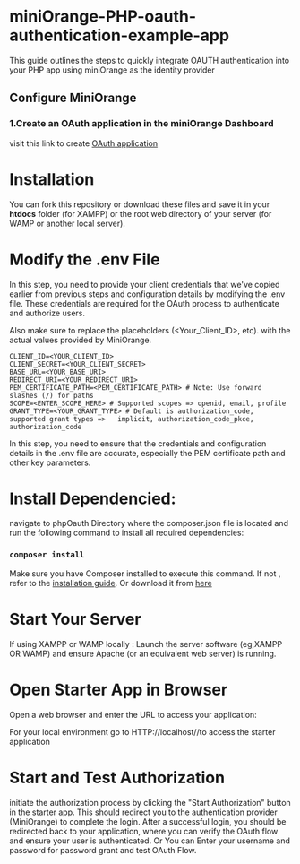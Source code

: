 # miniOrange-PHP-oauth-authentication-example-app
This guide outlines the steps to quickly integrate OAUTH authentication into your PHP app using miniOrange as the identity provider

## Configure MiniOrange 
### 1.Create an OAuth application in the miniOrange Dashboard 
visit this link to create [OAuth application](https://www.miniorange.com/iam/content-library/admin-docs/how-to-add-oauth-app)

# Installation 
You can fork this repository or download these files and save it in your **htdocs** folder (for XAMPP)  or the root web directory of your server (for WAMP or another local server).

# Modify the .env File 
In this step, you need to provide your client credentials that we've copied earlier from previous steps and configuration details by modifying the .env file. These credentials are required for the OAuth process to authenticate and authorize users.

Also make sure to replace the placeholders (<Your_Client_ID>, etc). with the actual values provided by MiniOrange.

    CLIENT_ID=<YOUR_CLIENT_ID>
    CLIENT_SECRET=<YOUR_CLIENT_SECRET>
    BASE_URL=<YOUR_BASE_URI>
    REDIRECT_URI=<YOUR_REDIRECT_URI>
    PEM_CERTIFICATE_PATH=<PEM_CERTIFICATE_PATH> # Note: Use forward slashes (/) for paths
    SCOPE=<ENTER_SCOPE_HERE> # Supported scopes => openid, email, profile
    GRANT_TYPE=<YOUR_GRANT_TYPE> # Default is authorization_code, supported grant types =>   implicit, authorization_code_pkce, authorization_code
In this step, you need to ensure that the credentials and configuration details in the .env file are accurate, especially the PEM certificate path and other key parameters.

# Install Dependencied:
navigate to phpOauth Directory where the composer.json file is located and run the following command to install all required dependencies:

### `composer install`

Make sure you have Composer installed to execute this command. If not , refer to the [installation guide](https://www.javatpoint.com/how-to-install-composer-on-windows). Or download it from [here](https://getcomposer.org/Composer-Setup.exe)

# Start Your Server 

If using XAMPP or WAMP locally : Launch the server software (eg,XAMPP OR WAMP) and ensure Apache (or an equivalent web server) is running.

# Open Starter App in Browser 
Open a web browser and enter the URL to access your application: 

For your local environment go to HTTP://localhost/<your-folder-name>/to access the starter application

# Start and Test Authorization

initiate the authorization process by clicking the "Start Authorization" button in the starter app. This should redirect you to the authentication provider (MiniOrange) to complete the login.
After a successful login, you should be redirected back to your application, where you can verify the OAuth flow and ensure your user is authenticated.
Or You can Enter your username and password for password grant and test OAuth Flow.



